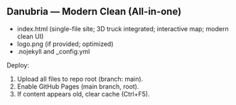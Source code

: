 
Danubria — Modern Clean (All-in-one)
-----------------------------------
- index.html (single-file site; 3D truck integrated; interactive map; modern clean UI)
- logo.png (if provided; optimized)
- .nojekyll and _config.yml

Deploy:
1. Upload all files to repo root (branch: main).
2. Enable GitHub Pages (main branch, root).
3. If content appears old, clear cache (Ctrl+F5).
